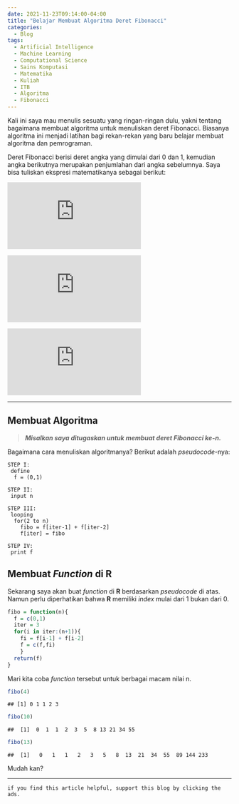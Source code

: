 ```yaml
---
date: 2021-11-23T09:14:00-04:00
title: "Belajar Membuat Algoritma Deret Fibonacci"
categories:
  - Blog
tags:
  - Artificial Intelligence
  - Machine Learning
  - Computational Science
  - Sains Komputasi
  - Matematika
  - Kuliah
  - ITB
  - Algoritma
  - Fibonacci
---
```



Kali ini saya mau menulis sesuatu yang ringan-ringan dulu, yakni tentang
bagaimana membuat algoritma untuk menuliskan deret Fibonacci. Biasanya
algoritma ini menjadi latihan bagi rekan-rekan yang baru belajar membuat
algoritma dan pemrograman.

Deret Fibonacci berisi deret angka yang dimulai dari 0 dan 1, kemudian
angka berikutnya merupakan penjumlahan dari angka sebelumnya. Saya bisa
tuliskan ekspresi matematikanya sebagai berikut:

  
![F\_0 = 0](https://latex.codecogs.com/png.latex?F_0%20%3D%200
"F_0 = 0")  

  
![F\_1 = 1](https://latex.codecogs.com/png.latex?F_1%20%3D%201
"F_1 = 1")  

  
![F\_n = F\_{n-1} +
F\_{n-2}](https://latex.codecogs.com/png.latex?F_n%20%3D%20F_%7Bn-1%7D%20%2B%20F_%7Bn-2%7D
"F_n = F_{n-1} + F_{n-2}")  

-----

## Membuat Algoritma

> ***Misalkan saya ditugaskan untuk membuat deret Fibonacci ke-n.***

Bagaimana cara menuliskan algoritmanya? Berikut adalah *pseudocode*-nya:

    STEP I: 
     define
      f = (0,1)
    
    STEP II: 
     input n  
    
    STEP III:
     looping
      for(2 to n)
        fibo = f[iter-1] + f[iter-2]
        f[iter] = fibo
    
    STEP IV:
     print f

## Membuat *Function* di **R**

Sekarang saya akan buat *function* di **R** berdasarkan *pseudocode* di
atas. Namun perlu diperhatikan bahwa **R** memiliki *index* mulai dari 1
bukan dari 0.

``` r
fibo = function(n){
  f = c(0,1)
  iter = 3
  for(i in iter:(n+1)){
    fi = f[i-1] + f[i-2]
    f = c(f,fi)
    }
  return(f)
}
```

Mari kita coba *function* tersebut untuk berbagai macam nilai n.

``` r
fibo(4)
```

    ## [1] 0 1 1 2 3

``` r
fibo(10)
```

    ##  [1]  0  1  1  2  3  5  8 13 21 34 55

``` r
fibo(13)
```

    ##  [1]   0   1   1   2   3   5   8  13  21  34  55  89 144 233

Mudah kan?

-----

`if you find this article helpful, support this blog by clicking the
ads.`
